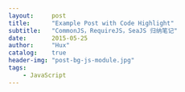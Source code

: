 ```yaml
---
layout:     post
title:      "Example Post with Code Highlight"
subtitle:   "CommonJS，RequireJS，SeaJS 归纳笔记"
date:       2015-05-25
author:     "Hux"
catalog:    true
header-img: "post-bg-js-module.jpg"
tags:
    - JavaScript
---
```

